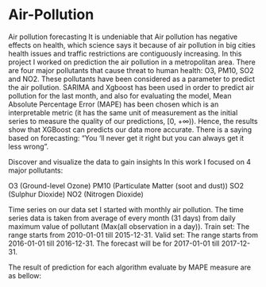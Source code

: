 # Air-Pollution

Air pollution forecasting
It is undeniable that Air pollution has negative effects on health, which science says it because of air pollution in big cities health issues and traffic restrictions are contiguously increasing. In this project I worked on prediction the air pollution in a metropolitan area. There are four major pollutants that cause threat to human health: O3, PM10, SO2 and NO2. These pollutants have been considered as a parameter to predict the air pollution. SARIMA and Xgboost has been used in order to predict air pollution for the last month, and also for evaluating the model, Mean Absolute Percentage Error (MAPE) has been chosen which is an interpretable metric (it has the same unit of measurement as the initial series to measure the quality of our predictions, [0, +∞)). Hence, the results show that XGBoost can predicts our data more accurate. There is a saying based on forecasting: “You ‘ll never get it right but you can always get it less wrong”.

Discover and visualize the data to gain insights 
In this work I focused on 4 major pollutants:

O3 (Ground-level Ozone)
PM10 (Particulate Matter (soot and dust))
SO2 (Sulphur Dioxide)
NO2 (Nitrogen Dioxide)

Time series on our data set
I started with monthly air pollution. The time series data is taken from average of every month (31 days) from daily maximum value of pollutant (Max(all observation in a day)).
Train set: The range starts from 2010-01-01 till 2015-12-31.
Valid set: The range starts from 2016-01-01 till 2016-12-31.
The forecast will be for 2017-01-01 till 2017-12-31.

The result of prediction for each algorithm evaluate by MAPE measure are as bellow:

